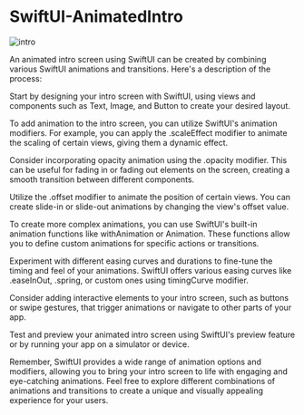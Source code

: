 # SwiftUI-AnimatedIntro

![intro](https://github.com/jp73923/SwiftUI-AnimatedIntro/assets/46054879/6e2eb232-3371-41e7-acda-d430f0f8c4d2)


An animated intro screen using SwiftUI can be created by combining various SwiftUI animations and transitions. Here's a description of the process:

Start by designing your intro screen with SwiftUI, using views and components such as Text, Image, and Button to create your desired layout.

To add animation to the intro screen, you can utilize SwiftUI's animation modifiers. For example, you can apply the .scaleEffect modifier to animate the scaling of certain views, giving them a dynamic effect.

Consider incorporating opacity animation using the .opacity modifier. This can be useful for fading in or fading out elements on the screen, creating a smooth transition between different components.

Utilize the .offset modifier to animate the position of certain views. You can create slide-in or slide-out animations by changing the view's offset value.

To create more complex animations, you can use SwiftUI's built-in animation functions like withAnimation or Animation. These functions allow you to define custom animations for specific actions or transitions.

Experiment with different easing curves and durations to fine-tune the timing and feel of your animations. SwiftUI offers various easing curves like .easeInOut, .spring, or custom ones using timingCurve modifier.

Consider adding interactive elements to your intro screen, such as buttons or swipe gestures, that trigger animations or navigate to other parts of your app.

Test and preview your animated intro screen using SwiftUI's preview feature or by running your app on a simulator or device.

Remember, SwiftUI provides a wide range of animation options and modifiers, allowing you to bring your intro screen to life with engaging and eye-catching animations. Feel free to explore different combinations of animations and transitions to create a unique and visually appealing experience for your users.





